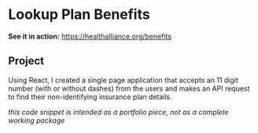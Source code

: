# Lookup Plan Benefits

**See it in action:** https://healthalliance.org/benefits

## Project

Using React, I created a single page application that accepts an 11 digit number (with or without dashes) from the users and makes an API request to find their non-identifying insurance plan details.

*this code snippet is intended as a portfolio piece, not as a complete working package*